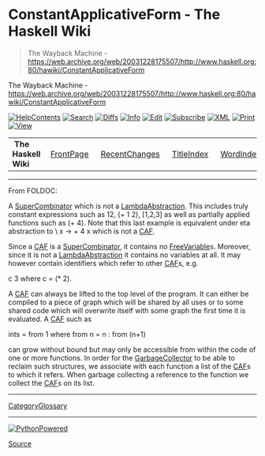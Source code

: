 # ConstantApplicativeForm - The Haskell Wiki

> The Wayback Machine - https://web.archive.org/web/20031228175507/http://www.haskell.org:80/hawiki/ConstantApplicativeForm

The Wayback Machine - https://web.archive.org/web/20031228175507/http://www.haskell.org:80/hawiki/ConstantApplicativeForm

[![HelpContents](chrome-extension://cjedbglnccaioiolemnfhjncicchinao/web/20031228175507im_/http://www.haskell.org/moinwiki/img/moin-help.gif)](chrome-extension://cjedbglnccaioiolemnfhjncicchinao/web/20031228175507/http://www.haskell.org/hawiki/HelpContents) [![Search](chrome-extension://cjedbglnccaioiolemnfhjncicchinao/web/20031228175507im_/http://www.haskell.org/moinwiki/img/moin-search.gif)](chrome-extension://cjedbglnccaioiolemnfhjncicchinao/web/20031228175507/http://www.haskell.org/hawiki/FindPage?value=ConstantApplicativeForm) [![Diffs](chrome-extension://cjedbglnccaioiolemnfhjncicchinao/web/20031228175507im_/http://www.haskell.org/moinwiki/img/moin-diff.gif)](chrome-extension://cjedbglnccaioiolemnfhjncicchinao/web/20031228175507/http://www.haskell.org/hawiki/ConstantApplicativeForm?action=diff) [![Info](chrome-extension://cjedbglnccaioiolemnfhjncicchinao/web/20031228175507im_/http://www.haskell.org/moinwiki/img/moin-info.gif)](chrome-extension://cjedbglnccaioiolemnfhjncicchinao/web/20031228175507/http://www.haskell.org/hawiki/ConstantApplicativeForm?action=info) [![Edit](chrome-extension://cjedbglnccaioiolemnfhjncicchinao/web/20031228175507im_/http://www.haskell.org/moinwiki/img/moin-edit.gif)](chrome-extension://cjedbglnccaioiolemnfhjncicchinao/web/20031228175507/http://www.haskell.org/hawiki/ConstantApplicativeForm?action=edit) [![Subscribe](chrome-extension://cjedbglnccaioiolemnfhjncicchinao/web/20031228175507im_/http://www.haskell.org/moinwiki/img/moin-email-x.gif)](chrome-extension://cjedbglnccaioiolemnfhjncicchinao/web/20031228175507/http://www.haskell.org/hawiki/ConstantApplicativeForm?action=subscribe) [![XML](chrome-extension://cjedbglnccaioiolemnfhjncicchinao/web/20031228175507im_/http://www.haskell.org/moinwiki/img/moin-xml.gif)](chrome-extension://cjedbglnccaioiolemnfhjncicchinao/web/20031228175507/http://www.haskell.org/hawiki/ConstantApplicativeForm?action=format&mimetype=text/xml) [![Print](chrome-extension://cjedbglnccaioiolemnfhjncicchinao/web/20031228175507im_/http://www.haskell.org/moinwiki/img/moin-print.gif)](chrome-extension://cjedbglnccaioiolemnfhjncicchinao/web/20031228175507/http://www.haskell.org/hawiki/ConstantApplicativeForm?action=print) [![View](chrome-extension://cjedbglnccaioiolemnfhjncicchinao/web/20031228175507im_/http://www.haskell.org/moinwiki/img/moin-show.gif)](chrome-extension://cjedbglnccaioiolemnfhjncicchinao/web/20031228175507/http://www.haskell.org/hawiki/ConstantApplicativeForm)

<table><tbody><tr><td><span face="Arial,Helvetica" size="-1">&nbsp;<b>The Haskell Wiki</b>&nbsp;</span></td><td><span face="Arial,Helvetica" size="-1">&nbsp;<a href="chrome-extension://cjedbglnccaioiolemnfhjncicchinao/web/20031228175507/http://www.haskell.org/hawiki/FrontPage">FrontPage</a>&nbsp;</span></td><td><span face="Arial,Helvetica" size="-1">&nbsp;<a href="chrome-extension://cjedbglnccaioiolemnfhjncicchinao/web/20031228175507/http://www.haskell.org/hawiki/RecentChanges">RecentChanges</a>&nbsp;</span></td><td><span face="Arial,Helvetica" size="-1">&nbsp;<a href="chrome-extension://cjedbglnccaioiolemnfhjncicchinao/web/20031228175507/http://www.haskell.org/hawiki/TitleIndex">TitleIndex</a>&nbsp;</span></td><td><span face="Arial,Helvetica" size="-1">&nbsp;<a href="chrome-extension://cjedbglnccaioiolemnfhjncicchinao/web/20031228175507/http://www.haskell.org/hawiki/WordIndex">WordIndex</a>&nbsp;</span></td><td><span face="Arial,Helvetica" size="-1">&nbsp;<a href="chrome-extension://cjedbglnccaioiolemnfhjncicchinao/web/20031228175507/http://www.haskell.org/hawiki/SiteNavigation">SiteNavigation</a>&nbsp;</span></td><td><span face="Arial,Helvetica" size="-1">&nbsp;<a href="chrome-extension://cjedbglnccaioiolemnfhjncicchinao/web/20031228175507/http://www.haskell.org/hawiki/HelpContents">HelpContents</a>&nbsp;</span></td></tr></tbody></table>

* * *

From FOLDOC:

A [SuperCombinator](chrome-extension://cjedbglnccaioiolemnfhjncicchinao/web/20031228175507/http://www.haskell.org/hawiki/SuperCombinator) which is not a [LambdaAbstraction](chrome-extension://cjedbglnccaioiolemnfhjncicchinao/web/20031228175507/http://www.haskell.org/hawiki/LambdaAbstraction). This includes truly constant expressions such as 12, (+ 1 2), \[1,2,3\] as well as partially applied functions such as (+ 4). Note that this last example is equivalent under eta abstraction to \\ x -> + 4 x which is not a [CAF](chrome-extension://cjedbglnccaioiolemnfhjncicchinao/web/20031228175507/http://www.haskell.org/hawiki/CAF).

Since a [CAF](chrome-extension://cjedbglnccaioiolemnfhjncicchinao/web/20031228175507/http://www.haskell.org/hawiki/CAF) is a [SuperCombinator](chrome-extension://cjedbglnccaioiolemnfhjncicchinao/web/20031228175507/http://www.haskell.org/hawiki/SuperCombinator), it contains no [FreeVariable](chrome-extension://cjedbglnccaioiolemnfhjncicchinao/web/20031228175507/http://www.haskell.org/hawiki/FreeVariable)s. Moreover, since it is not a [LambdaAbstraction](chrome-extension://cjedbglnccaioiolemnfhjncicchinao/web/20031228175507/http://www.haskell.org/hawiki/LambdaAbstraction) it contains no variables at all. It may however contain identifiers which refer to other [CAF](chrome-extension://cjedbglnccaioiolemnfhjncicchinao/web/20031228175507/http://www.haskell.org/hawiki/CAF)s, e.g.

c 3 where c = (\* 2). 

A [CAF](chrome-extension://cjedbglnccaioiolemnfhjncicchinao/web/20031228175507/http://www.haskell.org/hawiki/CAF) can always be lifted to the top level of the program. It can either be compiled to a piece of graph which will be shared by all uses or to some shared code which will overwrite itself with some graph the first time it is evaluated. A [CAF](chrome-extension://cjedbglnccaioiolemnfhjncicchinao/web/20031228175507/http://www.haskell.org/hawiki/CAF) such as

ints = from 1  where  from n = n : from (n+1) 

can grow without bound but may only be accessible from within the code of one or more functions. In order for the [GarbageCollector](chrome-extension://cjedbglnccaioiolemnfhjncicchinao/web/20031228175507/http://www.haskell.org/hawiki/GarbageCollector) to be able to reclaim such structures, we associate with each function a list of the [CAF](chrome-extension://cjedbglnccaioiolemnfhjncicchinao/web/20031228175507/http://www.haskell.org/hawiki/CAF)s to which it refers. When garbage collecting a reference to the function we collect the [CAF](chrome-extension://cjedbglnccaioiolemnfhjncicchinao/web/20031228175507/http://www.haskell.org/hawiki/CAF)s on its list.

* * *

[CategoryGlossary](chrome-extension://cjedbglnccaioiolemnfhjncicchinao/web/20031228175507/http://www.haskell.org/hawiki/CategoryGlossary)

* * *

[![PythonPowered](chrome-extension://cjedbglnccaioiolemnfhjncicchinao/web/20031228175507im_/http://www.haskell.org/moinwiki/img/PythonPowered.gif)](https://web.archive.org/web/20031228175507/http://www.python.org/)


[Source](https://web.archive.org/web/20031228175507/http://www.haskell.org/hawiki/ConstantApplicativeForm)